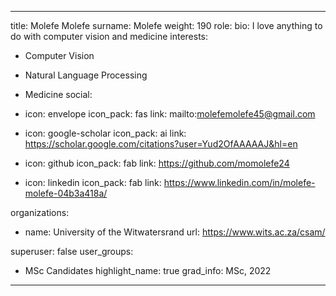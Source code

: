 
---
title: Molefe Molefe
surname: Molefe
weight: 190
role:
bio: I love anything to do with computer vision and medicine
interests:
  - Computer Vision
  - Natural Language Processing
  - Medicine
social:
  - icon: envelope
    icon_pack: fas
    link: mailto:molefemolefe45@gmail.com

  - icon: google-scholar
    icon_pack: ai
    link: https://scholar.google.com/citations?user=Yud2OfAAAAAJ&hl=en


  - icon: github
    icon_pack: fab
    link: https://github.com/momolefe24

  - icon: linkedin
    icon_pack: fab
    link: https://www.linkedin.com/in/molefe-molefe-04b3a418a/

organizations:
  - name: University of the Witwatersrand
    url: https://www.wits.ac.za/csam/

superuser: false
user_groups:
  - MSc Candidates
highlight_name: true
grad_info: MSc, 2022

---



